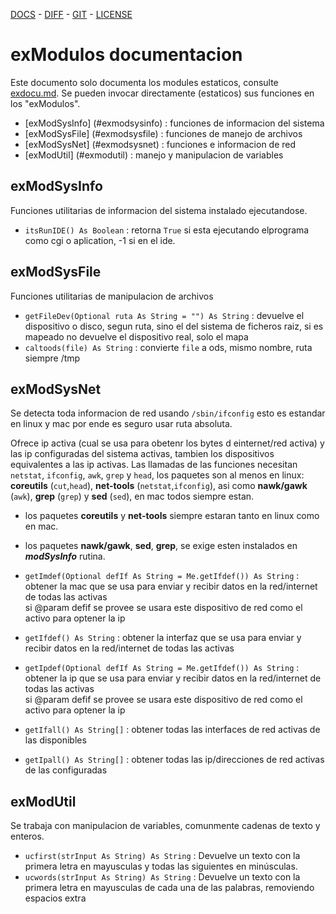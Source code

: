  [DOCS](exdocu.md) - [DIFF](exdiferenciasoriginal.md) - [GIT](https://gitlab.com/venenux/gambasex) - [LICENSE](https://gitlab.com/venenux/gambasex/blob/master/LICENSE.md)

# exModulos documentacion

Este documento solo documenta los modules estaticos, consulte [exdocu.md](exdocu.md).
Se pueden invocar directamente (estaticos) sus funciones en los "exModulos".

* [exModSysInfo] (#exmodsysinfo) : funciones de informacion del sistema
* [exModSysFile] (#exmodsysfile) : funciones de manejo de archivos
* [exModSysNet] (#exmodsysnet) : funciones e informacion de red
* [exModUtil] (#exmodutil) : manejo y manipulacion de variables

## exModSysInfo
 
Funciones utilitarias de informacion del sistema instalado ejecutandose.

* `itsRunIDE() As Boolean` : retorna `True` si esta ejecutando elprograma como cgi o aplication, -1 si en el ide. 

## exModSysFile
 
Funciones utilitarias de manipulacion de archivos

* `getFileDev(Optional ruta As String = "") As String` : devuelve el dispositivo o 
disco, segun ruta, sino el del sistema de ficheros raiz, si es mapeado no devuelve 
el dispositivo real, solo el mapa
* `caltoods(file) As String` : convierte `file` a ods, mismo nombre, ruta siempre /tmp

## exModSysNet

Se detecta toda informacion de red usando `/sbin/ifconfig` esto es estandar en linux y mac 
por ende es seguro usar ruta absoluta.

Ofrece ip activa (cual se usa para obetenr los bytes d einternet/red activa)
y las ip configuradas del sistema activas, tambien los dispositivos equivalentes a las ip activas.
Las llamadas de las funciones necesitan `netstat`, `ifconfig`, `awk`, `grep` y `head`, 
los paquetes son al menos en linux: **coreutils** (`cut`,`head`), **net-tools** (`netstat`,`ifconfig`), 
asi como **nawk/gawk** (`awk`), **grep** (`grep`) y **sed** (`sed`), en mac todos siempre estan.
* los paquetes **coreutils** y **net-tools** siempre estaran tanto en linux como en mac.
* los paquetes **nawk/gawk**, **sed**, **grep**, se exige esten instalados en ***modSysInfo*** rutina.

* `getImdef(Optional defIf As String = Me.getIfdef()) As String` : obtener la mac que se usa para enviar y recibir datos en la red/internet de todas las activas<br> si @param defif se provee se usara este dispositivo de red como el activo para optener la ip
* `getIfdef() As String` : obtener la interfaz que se usa para enviar y recibir datos en la red/internet de todas las activas
* `getIpdef(Optional defIf As String = Me.getIfdef()) As String` : obtener la ip que se usa para enviar y recibir datos en la red/internet de todas las activas<br> si @param defif se provee se usara este dispositivo de red como el activo para optener la ip
* `getIfall() As String[]` : obtener todas las interfaces de red activas de las disponibles
* `getIpall() As String[]` : obtener todas las ip/direcciones de red activas de las configuradas

## exModUtil

Se trabaja con manipulacion de variables, comunmente cadenas de texto y enteros.

* `ucfirst(strInput As String) As String` : Devuelve un texto con la primera letra en mayusculas y todas las siguientes en minúsculas.
* `ucwords(strInput As String) As String` : Devuelve un texto con la primera letra en mayusculas de cada una de las palabras, removiendo espacios extra
 
